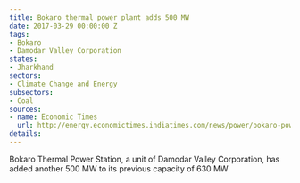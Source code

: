```yaml
---
title: Bokaro thermal power plant adds 500 MW
date: 2017-03-29 00:00:00 Z
tags:
- Bokaro
- Damodar Valley Corporation
states:
- Jharkhand
sectors:
- Climate Change and Energy
subsectors:
- Coal
sources:
- name: Economic Times
  url: http://energy.economictimes.indiatimes.com/news/power/bokaro-power-station-hikes-capacity-by-500-mw/57339403
details: 
---
```


Bokaro Thermal Power Station, a unit of Damodar Valley Corporation, has added another 500 MW to its previous capacity of 630 MW
